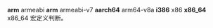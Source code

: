 __arm__             armeabi
__arm__             armeabi-v7
__aarch64__         arm64-v8a
__i386__            x86
__x86_64__          x86_64
宏定义判断。
